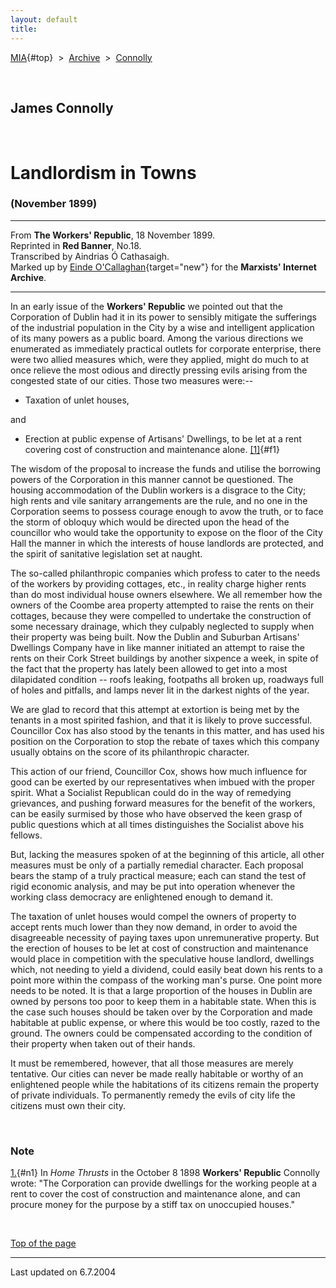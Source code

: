 ```yaml
---
layout: default
title: 
---
```

[MIA](../../../../index.htm){#top}  \> 
[Archive](../../../index.htm)  \>  [Connolly](../../index.htm)

 

## James Connolly

 

# Landlordism in Towns

### (November 1899)

------------------------------------------------------------------------

From **The Workers' Republic**, 18 November 1899.\
Reprinted in **Red Banner**, No.18.\
Transcribed by Aindrias Ó Cathasaigh.\
Marked up by [Einde
O'Callaghan](../../../../admin/volunteers/biographies/eocallaghan.htm){target="new"}
for the **Marxists' Internet Archive**.

------------------------------------------------------------------------

In an early issue of the **Workers' Republic** we pointed out that the
Corporation of Dublin had it in its power to sensibly mitigate the
sufferings of the industrial population in the City by a wise and
intelligent application of its many powers as a public board. Among the
various directions we enumerated as immediately practical outlets for
corporate enterprise, there were two allied measures which, were they
applied, might do much to at once relieve the most odious and directly
pressing evils arising from the congested state of our cities. Those two
measures were:--

-   Taxation of unlet houses,

and

-   Erection at public expense of Artisans' Dwellings, to be let at a
    rent covering cost of construction and maintenance alone.
    [\[1\]](#n1){#f1}

The wisdom of the proposal to increase the funds and utilise the
borrowing powers of the Corporation in this manner cannot be questioned.
The housing accommodation of the Dublin workers is a disgrace to the
City; high rents and vile sanitary arrangements are the rule, and no one
in the Corporation seems to possess courage enough to avow the truth, or
to face the storm of obloquy which would be directed upon the head of
the councillor who would take the opportunity to expose on the floor of
the City Hall the manner in which the interests of house landlords are
protected, and the spirit of sanitative legislation set at naught.

The so-called philanthropic companies which profess to cater to the
needs of the workers by providing cottages, etc., in reality charge
higher rents than do most individual house owners elsewhere. We all
remember how the owners of the Coombe area property attempted to raise
the rents on their cottages, because they were compelled to undertake
the construction of some necessary drainage, which they culpably
neglected to supply when their property was being built. Now the Dublin
and Suburban Artisans' Dwellings Company have in like manner initiated
an attempt to raise the rents on their Cork Street buildings by another
sixpence a week, in spite of the fact that the property has lately been
allowed to get into a most dilapidated condition -- roofs leaking,
footpaths all broken up, roadways full of holes and pitfalls, and lamps
never lit in the darkest nights of the year.

We are glad to record that this attempt at extortion is being met by the
tenants in a most spirited fashion, and that it is likely to prove
successful. Councillor Cox has also stood by the tenants in this matter,
and has used his position on the Corporation to stop the rebate of taxes
which this company usually obtains on the score of its philanthropic
character.

This action of our friend, Councillor Cox, shows how much influence for
good can be exerted by our representatives when imbued with the proper
spirit. What a Socialist Republican could do in the way of remedying
grievances, and pushing forward measures for the benefit of the workers,
can be easily surmised by those who have observed the keen grasp of
public questions which at all times distinguishes the Socialist above
his fellows.

But, lacking the measures spoken of at the beginning of this article,
all other measures must be only of a partially remedial character. Each
proposal bears the stamp of a truly practical measure; each can stand
the test of rigid economic analysis, and may be put into operation
whenever the working class democracy are enlightened enough to demand
it.

The taxation of unlet houses would compel the owners of property to
accept rents much lower than they now demand, in order to avoid the
disagreeable necessity of paying taxes upon unremunerative property. But
the erection of houses to be let at cost of construction and maintenance
would place in competition with the speculative house landlord,
dwellings which, not needing to yield a dividend, could easily beat down
his rents to a point more within the compass of the working man's purse.
One point more needs to be noted. It is that a large proportion of the
houses in Dublin are owned by persons too poor to keep them in a
habitable state. When this is the case such houses should be taken over
by the Corporation and made habitable at public expense, or where this
would be too costly, razed to the ground. The owners could be
compensated according to the condition of their property when taken out
of their hands.

It must be remembered, however, that all those measures are merely
tentative. Our cities can never be made really habitable or worthy of an
enlightened people while the habitations of its citizens remain the
property of private individuals. To permanently remedy the evils of city
life the citizens must own their city.

 

### Note

[1.](#f1){#n1} In *Home Thrusts* in the October 8 1898 **Workers'
Republic** Connolly wrote: "The Corporation can provide dwellings for
the working people at a rent to cover the cost of construction and
maintenance alone, and can procure money for the purpose by a stiff tax
on unoccupied houses."

 

[Top of the page](#top)

------------------------------------------------------------------------

Last updated on 6.7.2004
